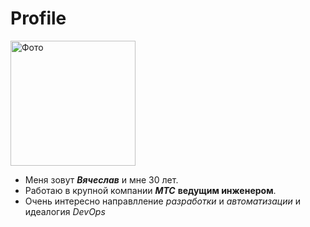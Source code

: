 # Profile

<image src= "img/foto.jpg" alt= "Фото" width= "200" />

- Меня зовут ***Вячеслав*** и мне 30 лет.
- Работаю в крупной компании ***МТС*** **ведущим инженером**.
- Очень интересно направлление _разработки_ и _автоматизации_ и идеалогия _DevOps_
